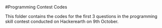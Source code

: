 #Programming Contest Codes

This folder contains the codes for the first 3 questions in the programming skill contest conducted on Hackerearth on 9th October.
